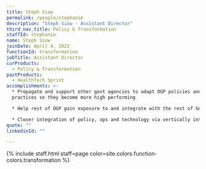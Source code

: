 ```yaml
---
title: Steph Siow
permalink: /people/stephanie
description: "Steph Siow - Assistant Director"
third_nav_title: Policy & Transformation
staffId: stephanie
name: Steph Siow
joinDate: April 4, 2022
functionId: transformation
jobTitle: Assistant Director
curProducts:
  - Policy & Transformation
pastProducts:
  - HealthTech Sprint
accomplishments: >-
  * Propagate and support other govt agencies to adapt OGP policies and
  practices so they become more high performing

  * Help rest of OGP gain exposure to and integrate with the rest of Government e.g. Public Service learning journeys and onboarding

  * Closer integration of policy, ops and technology via vertically integrated teams e.g. ScamTech team
quote: ""
linkedinId: ""

---
```


{% include staff.html staff=page color=site.colors.function-colors.transformation %}
